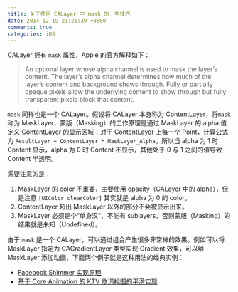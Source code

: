 ```yaml
---
title: 关于使用 CALayer 中 mask 的一些技巧
date: 2014-12-19 21:21:39 +0800
comments: true
categories: iOS
---
```


CALayer 拥有 `mask` 属性，Apple 的官方解释如下：

> An optional layer whose alpha channel is used to mask the layer’s content. The layer’s alpha channel determines how much of the layer’s content and background shows through. Fully or partially opaque pixels allow the underlying content to show through but fully transparent pixels block that content.

`mask` 同样也是一个 CALayer。假设将 CALayer 本身称为 ContentLayer，将`mask` 称为 MaskLayer，蒙版（Masking）的工作原理是通过 MaskLayer 的 alpha 值定义 ContentLayer 的显示区域：对于 ContentLayer 上每一个 Point，计算公式为 `ResultLayer = ContentLayer * MaskLayer_Alpha`。所以当 alpha 为 1 时 Content 显示，alpha 为 0 时 Content 不显示，其他处于 0 与 1 之间的值导致 Content 半透明。

需要注意的是：

1. MaskLayer 的 color 不重要，主要使用 opacity（CALayer 中的 alpha），但是注意 `[UIColor clearColor]` 其实就是 alpha 为 0 的 color。
2. ContentLayer 超出 MaskLayer 以外的部分不会被显示出来。
3. MaskLayer 必须是个“单身汉”，不能有 sublayers，否则蒙版（Masking）的结果就是未知（Undefined）。

由于 `mask` 是一个 CALayer，可以通过组合产生很多非常棒的效果。例如可以将 MaskLayer 指定为 CAGradientLayer 类型实现 Gradient 效果，可以给 MaskLayer 添加动画，下面两个例子就是这种用法的经典实例：

- [Facebook Shimmer 实现原理](http://liyong03.github.io/blog/2014/06/01/facebook-shimmer/)
- [基于 Core Animation 的 KTV 歌词视图的平滑实现](http://ke.gitcafe.com/2014/10/06/how-to-implement-a-core-animation-based-60-fps-ktv-lyrics-view/)



